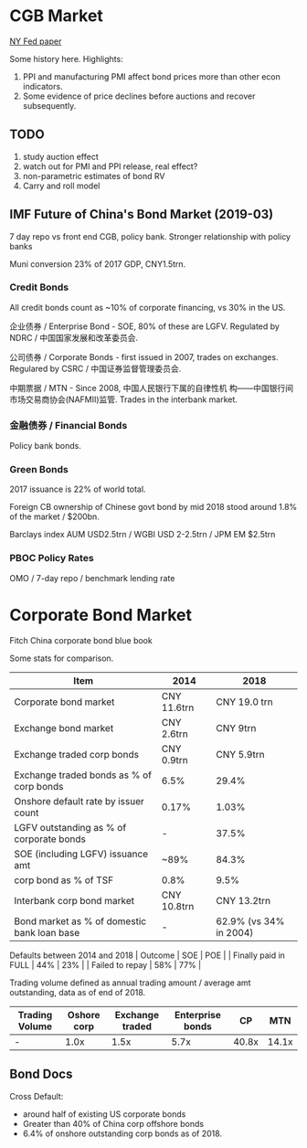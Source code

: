 
# CGB Market

[NY Fed paper](https://www.newyorkfed.org/medialibrary/media/research/staff_reports/sr622.pdf)

Some history here. Highlights:

1. PPI and manufacturing PMI affect bond prices more than other econ indicators.
2. Some evidence of price declines before auctions and recover subsequently.

## TODO

1. study auction effect
2. watch out for PMI and PPI release, real effect?
3. non-parametric estimates of bond RV
4. Carry and roll model


## IMF Future of China's Bond Market (2019-03)

7 day repo vs front end CGB, policy bank. Stronger relationship with policy banks

Muni conversion 23% of 2017 GDP, CNY1.5trn.

### Credit Bonds

All credit bonds count as ~10% of corporate financing, vs 30% in the US.

企业债券 / Enterprise Bond - SOE, 80% of these are LGFV. Regulated by NDRC / 中国国家发展和改革委员会.

公司债券 / Corporate Bonds - first issued in 2007, trades on exchanges. Regulared by CSRC / 中国证券监督管理委员会.

中期票据 / MTN - Since 2008, 中国人民银行下属的自律性机
构——中国银行间市场交易商协会(NAFMII)监管. Trades in the interbank market.

### 金融债券 / Financial Bonds

Policy bank bonds.

### Green Bonds

2017 issuance is 22% of world total.


Foreign CB ownership of Chinese govt bond by mid 2018 stood around 1.8% of the market / $200bn.

Barclays index AUM USD2.5trn / WGBI USD 2-2.5trn / JPM EM $2.5trn


### PBOC Policy Rates

OMO / 7-day repo / benchmark lending rate

# Corporate Bond Market

Fitch China corporate bond blue book

Some stats for comparison.

| Item | 2014 | 2018 |
|------|------|------|
| Corporate bond market | CNY 11.6trn | CNY 19.0 trn |
| Exchange bond market | CNY 2.6trn | CNY 9trn |
| Exchange traded corp bonds | CNY 0.9trn | CNY 5.9trn |
| Exchange traded bonds as % of corp bonds | 6.5% | 29.4% |
| Onshore default rate by issuer count | 0.17% | 1.03% |
| LGFV outstanding as % of corporate bonds | - | 37.5% |
| SOE (including LGFV) issuance amt | ~89% | 84.3% |
| corp bond as % of TSF | 0.8% | 9.5% |
| Interbank corp bond market | CNY 10.8trn | CNY 13.2trn |
| Bond market as % of domestic bank loan base | - | 62.9% (vs 34% in 2004) |

Defaults between 2014 and 2018
| Outcome | SOE | POE |
| Finally paid in FULL | 44% | 23% |
| Failed to repay | 58% | 77% |

Trading volume defined as annual trading amount / average amt outstanding,
data as of end of 2018.

| Trading Volume | Oshore corp | Exchange traded | Enterprise bonds | CP | MTN |
|----------------|-------------|-----------------|------------------|----|-----|
|       -        | 1.0x        | 1.5x | 5.7x | 40.8x | 14.1x |

## Bond Docs

Cross Default:

- around half of existing US corporate bonds
- Greater than 40% of China corp offshore bonds
- 6.4% of onshore outstanding corp bonds as of 2018.
